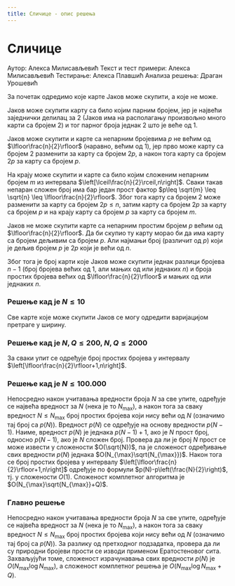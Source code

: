 ```yaml
---
title: Сличице - опис решења
---
```


# Сличице

Аутор: Алекса Милисављевић
Текст и тест примери: Алекса Милисављевић
Тестирање: Алекса Плавшић
Анализа решења: Драган Урошевић

За почетак одредимо које карте Јаков може скупити, а које не може.

Јаков може скупити карту са било којим парним бројем, јер је највећи заједнички делилац за $2$ (Јаков има на располагању произвољно много карти са бројем $2$) и тог парног броја једнак $2$ што је веће од $1$.

Јаков може скупити и карте са непарним бројевима $p$ не већим од $\lfloor\frac{n}{2}\rfloor$ (наравно, већим од $1$), јер прво може карту са бројем $2$ разменити за карту са бројем $2p$, а након тога карту са бројем $2p$ за карту са бројем $p$.

На крају може скупити и карте са било којим сложеним непарним бројем $m$ из интервала $\left[\lceil\frac{n}{2}\rceil,n\right]$. Сваки такав непаран сложен број има бар један прост фактор $p\leq \sqrt{m} \leq \sqrt{n} \leq \lfloor\frac{n}{2}\rfloor$. Због тога карту са бројем $2$ може разменити за карту са бројем $2p\leq n$, затим карту са бројем $2p$ за карту са бројем $p$ и на крају карту са бројем $p$ за карту са бројем $m$.

Јаков не може скупити карте са непарним простим бројем $p$ већим од $\lfloor\frac{n}{2}\rfloor$. Да би скупио ту карту морао би да има карту са бројем дељивим са бројем $p$. Али најмањи број (различит од $p$) који је дељив бројем $p$ је $2p$ који је већи од $n$.

Због тога је број карти које Јаков може скупити једнак разлици бројева $n-1$ (број бројева већих од $1$, али мањих од или једнаких $n$) и броја простих бројева већих од $\lfloor\frac{n}{2}\rfloor$ и мањих од или једнаких $n$.

  
### Решење кад је $N \leq 10$
Све карте које може скупити Јаков се могу одредити варијацијом претраге у ширину.

### Решење кад је $N, Q \leq 200$, $N, Q \leq 2000$

За сваки упит се одређује број простих бројева у интервалу $\left[\lfloor\frac{n}{2}\rfloor+1,n\right]$.

### Решење кад је $N \leq 100.000$
Непосредно након учитавања вредности броја $N$ за све упите, одређује се највећа вредност за $N$ (нека је то $N_{\max}$), а након тога за сваку вредност $N \leq N_{\max}$ број простих бројева који нису већи од $N$ (означимо тај број са $p(N)$).  Вредност $p(N)$ се одређује на основу вредности $p(N-1)$. Наиме, вредност $p(N)$ је једнака $p(N-1)+1$, ако је $N$ прост број, односно $p(N-1)$, ако је $N$ сложен број. Провера да ли је број $N$ прост се може извести у сложености $O(\sqrt{N})$, па је сложеност одређивање свих вредности $p(N)$ једнака $O(N_{\max}\sqrt{N_{\max}})$.
 Након тога се број простих бројева у интервалу  $\left[\lfloor\frac{n}{2}\rfloor+1,n\right]$ одређује по формули $p(N)-p\left(\frac{N}{2}\right)$, тј. у сложености $O(1)$. Сложеност комплетног алгоритма је $O(N_{\max}\sqrt{N_{\max}}+Q)$.


### Главно решење


Непосредно након учитавања вредности броја $N$ за све упите, одређује се највећа вредност за $N$ (нека је то $N_{\max}$), а након тога за сваку вредност $N \leq N_{\max}$ број простих бројева који нису већи од $N$ (означимо тај број са $p(N)$).  За разлику од претходног подзадатка, провера да ли су природни бројеви прости се изводи применом Ератостеновог сита. Захваљујући томе, сложеност израчунавања свих вредности $p(N)$ је $O(N_{\max}\log N_{\max})$, а сложеност комплетног решења је $O(N_{\max}\log N_{\max} + Q)$.

